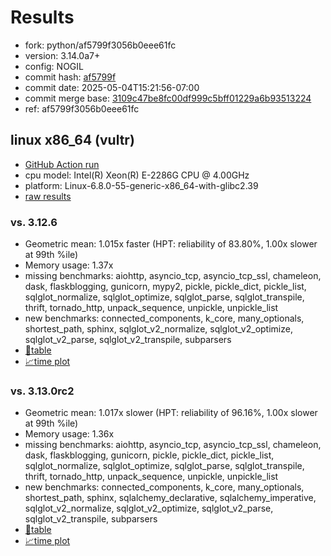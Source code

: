 # Results

- fork: python/af5799f3056b0eee61fc
- version: 3.14.0a7+
- config: NOGIL
- commit hash: [af5799f](https://github.com/python/cpython/commit/af5799f)
- commit date: 2025-05-04T15:21:56-07:00
- commit merge base: [3109c47be8fc00df999c5bff01229a6b93513224](https://github.com/python/cpython/commit/3109c47be8fc00df999c5bff01229a6b93513224)
- ref: af5799f3056b0eee61fc

## linux x86_64 (vultr)

- [GitHub Action run](https://github.com/facebookexperimental/free-threading-benchmarking/actions/runs/14826513592)
- cpu model: Intel(R) Xeon(R) E-2286G CPU @ 4.00GHz
- platform: Linux-6.8.0-55-generic-x86_64-with-glibc2.39
- [raw results](bm-20250504-vultr-x86_64-python-af5799f3056b0eee61fc-3.14.0a7%2B-af5799f.json)

### vs. 3.12.6

- Geometric mean: 1.015x faster (HPT: reliability of 83.80%, 1.00x slower at 99th %ile)
- Memory usage: 1.37x
- missing benchmarks: aiohttp, asyncio_tcp, asyncio_tcp_ssl, chameleon, dask, flaskblogging, gunicorn, mypy2, pickle, pickle_dict, pickle_list, sqlglot_normalize, sqlglot_optimize, sqlglot_parse, sqlglot_transpile, thrift, tornado_http, unpack_sequence, unpickle, unpickle_list
- new benchmarks: connected_components, k_core, many_optionals, shortest_path, sphinx, sqlglot_v2_normalize, sqlglot_v2_optimize, sqlglot_v2_parse, sqlglot_v2_transpile, subparsers
- [📄table](bm-20250504-vultr-x86_64-python-af5799f3056b0eee61fc-3.14.0a7%2B-af5799f-vs-3.12.6.md)
- [📈time plot](bm-20250504-vultr-x86_64-python-af5799f3056b0eee61fc-3.14.0a7%2B-af5799f-vs-3.12.6.svg)

### vs. 3.13.0rc2

- Geometric mean: 1.017x slower (HPT: reliability of 96.16%, 1.00x slower at 99th %ile)
- Memory usage: 1.36x
- missing benchmarks: aiohttp, asyncio_tcp, asyncio_tcp_ssl, chameleon, dask, flaskblogging, gunicorn, pickle, pickle_dict, pickle_list, sqlglot_normalize, sqlglot_optimize, sqlglot_parse, sqlglot_transpile, thrift, tornado_http, unpack_sequence, unpickle, unpickle_list
- new benchmarks: connected_components, k_core, many_optionals, shortest_path, sphinx, sqlalchemy_declarative, sqlalchemy_imperative, sqlglot_v2_normalize, sqlglot_v2_optimize, sqlglot_v2_parse, sqlglot_v2_transpile, subparsers
- [📄table](bm-20250504-vultr-x86_64-python-af5799f3056b0eee61fc-3.14.0a7%2B-af5799f-vs-3.13.0rc2.md)
- [📈time plot](bm-20250504-vultr-x86_64-python-af5799f3056b0eee61fc-3.14.0a7%2B-af5799f-vs-3.13.0rc2.svg)

